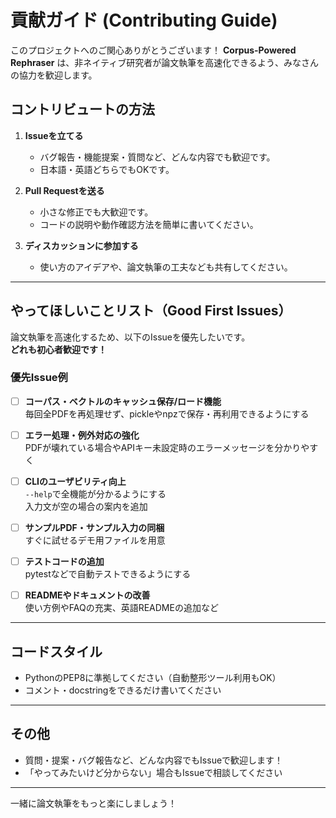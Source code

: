 # 貢献ガイド (Contributing Guide)

このプロジェクトへのご関心ありがとうございます！
**Corpus-Powered Rephraser** は、非ネイティブ研究者が論文執筆を高速化できるよう、みなさんの協力を歓迎します。

## コントリビュートの方法

1. **Issueを立てる**  
   - バグ報告・機能提案・質問など、どんな内容でも歓迎です。
   - 日本語・英語どちらでもOKです。

2. **Pull Requestを送る**  
   - 小さな修正でも大歓迎です。
   - コードの説明や動作確認方法を簡単に書いてください。

3. **ディスカッションに参加する**  
   - 使い方のアイデアや、論文執筆の工夫なども共有してください。

---

## やってほしいことリスト（Good First Issues）

論文執筆を高速化するため、以下のIssueを優先したいです。  
**どれも初心者歓迎です！**

### 優先Issue例

- [ ] **コーパス・ベクトルのキャッシュ保存/ロード機能**  
      毎回全PDFを再処理せず、pickleやnpzで保存・再利用できるようにする

- [ ] **エラー処理・例外対応の強化**  
      PDFが壊れている場合やAPIキー未設定時のエラーメッセージを分かりやすく

- [ ] **CLIのユーザビリティ向上**  
      `--help`で全機能が分かるようにする  
      入力文が空の場合の案内を追加

- [ ] **サンプルPDF・サンプル入力の同梱**  
      すぐに試せるデモ用ファイルを用意

- [ ] **テストコードの追加**  
      pytestなどで自動テストできるようにする

- [ ] **READMEやドキュメントの改善**  
      使い方例やFAQの充実、英語READMEの追加など

---

## コードスタイル

- PythonのPEP8に準拠してください（自動整形ツール利用もOK）
- コメント・docstringをできるだけ書いてください

---

## その他

- 質問・提案・バグ報告など、どんな内容でもIssueで歓迎します！
- 「やってみたいけど分からない」場合もIssueで相談してください

---

一緒に論文執筆をもっと楽にしましょう！
